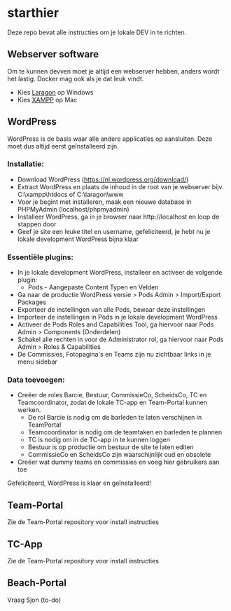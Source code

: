 # starthier
Deze repo bevat alle instructies om je lokale DEV in te richten. 

## Webserver software
Om te kunnen devven moet je altijd een webserver hebben, anders wordt het lastig. Docker mag ook als je dat leuk vindt. 
- Kies [Laragon](https://laragon.org/index.html) op Windows
- Kies [XAMPP](https://sourceforge.net/projects/xampp/files/XAMPP%20Mac%20OS%20X/) op Mac

## WordPress 
WordPress is de basis waar alle andere applicaties op aansluiten. Deze moet dus altijd eerst geïnstalleerd zijn. 

### Installatie: 

- Download WordPress (https://nl.wordpress.org/download/)
- Extract WordPress en plaats de inhoud in de root van je webserver bijv. C:\xampp\htdocs of C:\laragon\www
- Voor je begint met installeren, maak een nieuwe database in PHPMyAdmin (localhost/phpmyadmin)
- Installeer WordPress, ga in je browser naar http://localhost en loop de stappen door
- Geef je site een leuke titel en username, gefeliciteerd, je hebt nu je lokale development WordPress bijna klaar

### Essentiële plugins:

- In je lokale development WordPress, installeer en activeer de volgende plugin: 
	- Pods - Aangepaste Content Typen en Velden
- Ga naar de productie WordPress versie > Pods Admin > Import/Export Packages
- Exporteer de instellingen van alle Pods, bewaar deze instellingen
- Importeer de instellingen in Pods in je lokale development WordPress
- Activeer de Pods Roles and Capabilities Tool, ga hiervoor naar Pods Admin > Components (Onderdelen) 
- Schakel alle rechten in voor de Administrator rol, ga hiervoor naar Pods Admin > Roles & Capabilities
- De Commissies, Fotopagina's en Teams zijn nu zichtbaar links in je menu sidebar

### Data toevoegen: 
- Creëer de roles Barcie, Bestuur, CommissieCo, ScheidsCo, TC en Teamcoordinator, zodat de lokale TC-app en Team-Portal kunnen werken.
	- De rol Barcie is nodig om de barleden te laten verschijnen in TeamPortal
	- Teamcoordinator is nodig om de teamtaken en barleden te plannen
	- TC is nodig om in de TC-app in te kunnen loggen	
	- Bestuur is op productie om bestuur de site te laten editen
	- CommissieCo en ScheidsCo zijn waarschijnlijk oud en obsolete 
- Creëer wat dummy teams en commissies en voeg hier gebruikers aan toe

Gefeliciteerd, WordPress is klaar en geïnstalleerd! 

## Team-Portal
Zie de Team-Portal repository voor install instructies

## TC-App
Zie de Team-Portal repository voor install instructies

## Beach-Portal
Vraag Sjon (to-do)
